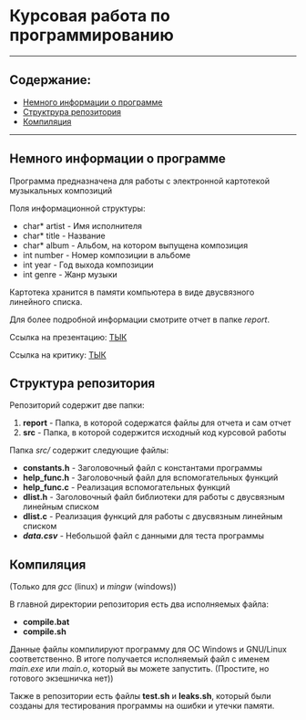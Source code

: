# Курсовая работа по программированию

---

## Содержание:
- [Немного информации о программе](#description)
- [Структрура репозитория](#structure)
- [Компиляция](#compile)

---

## <a name="description"></a> Немного информации о программе

Программа предназначена для работы с электронной картотекой музыкальных композиций

Поля информационной структуры:

- char* artist - Имя исполнителя
- сhar* title - Название
- char* album - Альбом, на котором выпущена композиция
- int number - Номер композиции в альбоме
- int year - Год выхода композиции
- int genre - Жанр музыки

Картотека хранится в памяти компьютера в виде двусвязного линейного списка.

Для более подробной информации смотрите отчет в папке *report*.

Ссылка на презентацию: <a href = "https://docs.google.com/presentation/d/1GUBhEG9AbZejZgfR08s8CG6jVtFfDiClSagsC0dvtyg/edit?usp=sharing">ТЫК</a>

Ссылка на критику: <a href = "https://docs.google.com/document/d/1GXmWf7tfhLAJDq-Fc5btxh4ubcm_y4a3yM6V3M59BZk/edit">ТЫК</a>

## <a name="structure"></a> Структура репозитория

Репозиторий содержит две папки:

1) **report** - Папка, в которой содержатся файлы для отчета и сам отчет
2) **src** - Папка, в которой содержится исходный код курсовой работы


Папка *src/* содержит следующие файлы:

- **constants.h** - Заголовочный файл с константами программы
- **help_func.h** - Заголовочный файл для вспомогательных функций
- **help_func.c** - Реализация вспомогательных функций
- **dlist.h** - Заголовочный файл библиотеки для работы с двусвязным линейным списком
- **dlist.c** - Реализация функций для работы с двусвязным линейным списком
- ***data.csv*** - Небольшой файл с данными для теста программы

## <a name="compile"></a> Компиляция
(Только для *gcc* (linux) и *mingw* (windows))

В главной директории репозитория есть два исполняемых файла:

- **compile.bat**
- **compile.sh**

Данные файлы компилируют программу для OC Windows и GNU/Linux соответственно.
В итоге получается исполняемый файл с именем *main.exe* или *main.o*, 
который вы можете запустить. (Простите, но готового экзешничка нет))

Также в репозитории есть файлы **test.sh** и **leaks.sh**, который были созданы для тестирования программы на ошибки и утечки памяти.
